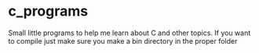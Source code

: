 # c_programs
Small little programs to help me learn about C and other topics. If you want to compile just make sure you make a bin directory in the proper folder


